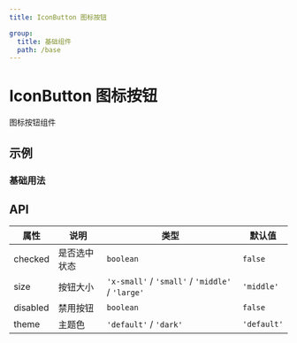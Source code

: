 ```yaml
---
title: IconButton 图标按钮

group:
  title: 基础组件
  path: /base
---
```


# IconButton 图标按钮

图标按钮组件

## 示例

### 基础用法

<code src="./demo/DemoBasic.tsx" ></code>

## API

| 属性     | 说明         | 类型                                             | 默认值      |
| -------- | ------------ | ------------------------------------------------ | ----------- |
| checked  | 是否选中状态 | `boolean`                                        | `false`     |
| size     | 按钮大小     | `'x-small'` / `'small'` / `'middle'` / `'large'` | `'middle'`  |
| disabled | 禁用按钮     | `boolean`                                        | `false`     |
| theme    | 主题色       | `'default'` / `'dark'`                           | `'default'` |
